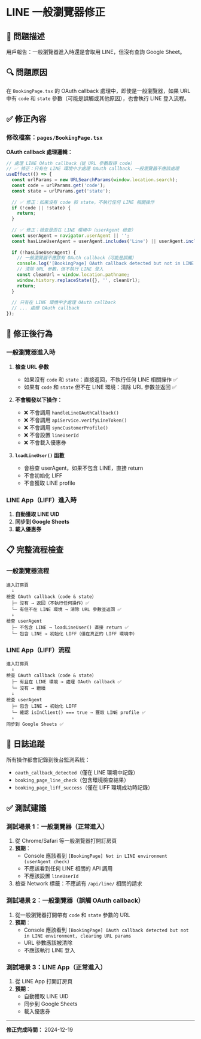 # LINE 一般瀏覽器修正

## 🐛 問題描述

用戶報告：一般瀏覽器進入時還是會取用 LINE，但沒有查詢 Google Sheet。

## 🔍 問題原因

在 `BookingPage.tsx` 的 OAuth callback 處理中，即使是一般瀏覽器，如果 URL 中有 `code` 和 `state` 參數（可能是誤觸或其他原因），也會執行 LINE 登入流程。

## ✅ 修正內容

### 修改檔案：`pages/BookingPage.tsx`

**OAuth callback 處理邏輯：**

```typescript
// 處理 LINE OAuth callback（從 URL 參數取得 code）
// ✅ 修正：只有在 LINE 環境中才處理 OAuth callback，一般瀏覽器不應該處理
useEffect(() => {
  const urlParams = new URLSearchParams(window.location.search);
  const code = urlParams.get('code');
  const state = urlParams.get('state');
  
  // ✅ 修正：如果沒有 code 和 state，不執行任何 LINE 相關操作
  if (!code || !state) {
    return;
  }
  
  // ✅ 修正：檢查是否在 LINE 環境中（userAgent 檢查）
  const userAgent = navigator.userAgent || '';
  const hasLineUserAgent = userAgent.includes('Line') || userAgent.includes('LINE');
  
  if (!hasLineUserAgent) {
    // 一般瀏覽器不應該有 OAuth callback（可能是誤觸）
    console.log('[BookingPage] OAuth callback detected but not in LINE environment, clearing URL params');
    // 清除 URL 參數，但不執行 LINE 登入
    const cleanUrl = window.location.pathname;
    window.history.replaceState({}, '', cleanUrl);
    return;
  }
  
  // 只有在 LINE 環境中才處理 OAuth callback
  // ... 處理 OAuth callback
});
```

## 🎯 修正後行為

### 一般瀏覽器進入時

1. **檢查 URL 參數**
   - 如果沒有 `code` 和 `state`：直接返回，不執行任何 LINE 相關操作 ✅
   - 如果有 `code` 和 `state` 但不在 LINE 環境：清除 URL 參數並返回 ✅

2. **不會觸發以下操作：**
   - ❌ 不會調用 `handleLineOAuthCallback()`
   - ❌ 不會調用 `apiService.verifyLineToken()`
   - ❌ 不會調用 `syncCustomerProfile()`
   - ❌ 不會設置 `lineUserId`
   - ❌ 不會載入優惠券

3. **`loadLineUser()` 函數**
   - 會檢查 userAgent，如果不包含 LINE，直接 return
   - 不會初始化 LIFF
   - 不會獲取 LINE profile

### LINE App（LIFF）進入時

1. **自動獲取 LINE UID**
2. **同步到 Google Sheets**
3. **載入優惠券**

## 📋 完整流程檢查

### 一般瀏覽器流程

```
進入訂房頁
  ↓
檢查 OAuth callback（code & state）
  ├─ 沒有 → 返回（不執行任何操作）✅
  └─ 有但不在 LINE 環境 → 清除 URL 參數並返回 ✅
  ↓
檢查 userAgent
  ├─ 不包含 LINE → loadLineUser() 直接 return ✅
  └─ 包含 LINE → 初始化 LIFF（僅在真正的 LIFF 環境中）
```

### LINE App（LIFF）流程

```
進入訂房頁
  ↓
檢查 OAuth callback（code & state）
  ├─ 有且在 LINE 環境 → 處理 OAuth callback ✅
  └─ 沒有 → 繼續
  ↓
檢查 userAgent
  ├─ 包含 LINE → 初始化 LIFF
  └─ 確認 isInClient() === true → 獲取 LINE profile ✅
  ↓
同步到 Google Sheets ✅
```

## 🔧 日誌追蹤

所有操作都會記錄到後台監測系統：

- `oauth_callback_detected`（僅在 LINE 環境中記錄）
- `booking_page_line_check`（包含環境檢查結果）
- `booking_page_liff_success`（僅在 LIFF 環境成功時記錄）

## ✅ 測試建議

### 測試場景 1：一般瀏覽器（正常進入）

1. 從 Chrome/Safari 等一般瀏覽器打開訂房頁
2. **預期**：
   - Console 應該看到 `[BookingPage] Not in LINE environment (userAgent check)`
   - 不應該看到任何 LINE 相關的 API 調用
   - 不應該設置 `lineUserId`
3. 檢查 Network 標籤：不應該有 `/api/line/` 相關的請求

### 測試場景 2：一般瀏覽器（誤觸 OAuth callback）

1. 從一般瀏覽器打開帶有 `code` 和 `state` 參數的 URL
2. **預期**：
   - Console 應該看到 `[BookingPage] OAuth callback detected but not in LINE environment, clearing URL params`
   - URL 參數應該被清除
   - 不應該執行 LINE 登入

### 測試場景 3：LINE App（正常進入）

1. 從 LINE App 打開訂房頁
2. **預期**：
   - 自動獲取 LINE UID
   - 同步到 Google Sheets
   - 載入優惠券

---

**修正完成時間：** 2024-12-19

